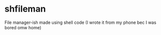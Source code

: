# shfileman
File manager-ish made using shell code (I wrote it from my phone bec I was bored omw home)
